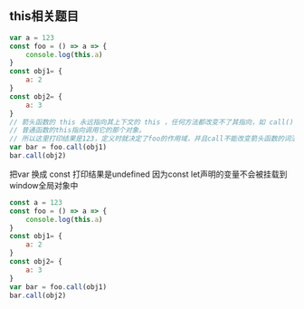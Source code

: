 ## this相关题目 ##


```javascript
var a = 123
const foo = () => a => {
    console.log(this.a)
}
const obj1= {
    a: 2
}
const obj2= {
    a: 3
}
// 箭头函数的 this 永远指向其上下文的 this ，任何方法都改变不了其指向，如 call() , bind() , apply()
// 普通函数的this指向调用它的那个对象。
// 所以这里打印结果是123，定义时就决定了foo的作用域，并且call不能改变箭头函数的词法作用域
var bar = foo.call(obj1)
bar.call(obj2)

```
把var 换成 const 打印结果是undefined
因为const let声明的变量不会被挂载到window全局对象中
```javascript
const a = 123
const foo = () => a => {
    console.log(this.a)
}
const obj1= {
    a: 2
}
const obj2= {
    a: 3
}
var bar = foo.call(obj1)
bar.call(obj2)

```
